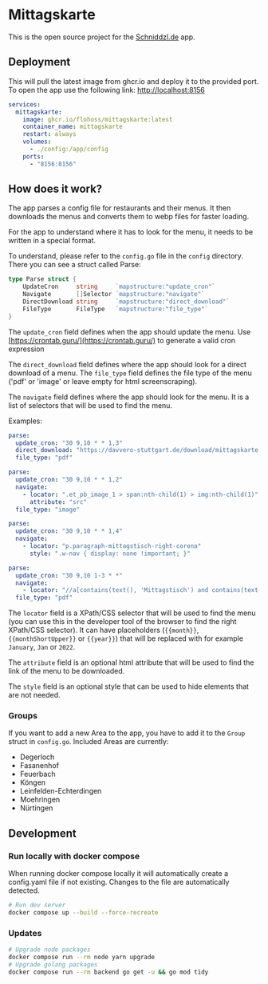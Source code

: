# Mittagskarte

This is the open source project for the [Schniddzl.de](https://schniddzl.de) app.

## Deployment

This will pull the latest image from ghcr.io and deploy it to the provided port.
To open the app use the following link: [http://localhost:8156](http://localhost:8156)

```yaml
services:
  mittagskarte:
    image: ghcr.io/flohoss/mittagskarte:latest
    container_name: mittagskarte
    restart: always
    volumes:
      - ./config:/app/config
    ports:
      - "8156:8156"
```

## How does it work?

The app parses a config file for restaurants and their menus.
It then downloads the menus and converts them to webp files for faster loading.

For the app to understand where it has to look for the menu, it needs to be written in a special format.

To understand, please refer to the `config.go` file in the `config` directory.
There you can see a struct called Parse:

```go
type Parse struct {
	UpdateCron     string     `mapstructure:"update_cron"`
	Navigate       []Selector `mapstructure:"navigate"`
	DirectDownload string     `mapstructure:"direct_download"`
	FileType       FileType   `mapstructure:"file_type"`
}
```

The `update_cron` field defines when the app should update the menu.
Use [https://crontab.guru/](https://crontab.guru/) to generate a valid cron expression

The `direct_download` field defines where the app should look for a direct download of a menu.
The `file_type` field defines the file type of the menu ('pdf' or 'image' or leave empty for html screenscraping).

The `navigate` field defines where the app should look for the menu.
It is a list of selectors that will be used to find the menu.

Examples:

```yaml
parse:
  update_cron: "30 9,10 * * 1,3"
  direct_download: "https://davvero-stuttgart.de/download/mittagskarte.pdf"
  file_type: "pdf"
```

```yaml
parse:
  update_cron: "30 9,10 * * 1,2"
  navigate:
    - locator: ".et_pb_image_1 > span:nth-child(1) > img:nth-child(1)"
      attribute: "src"
  file_type: "image"
```

```yaml
parse:
  update_cron: "30 9,10 * * 1,4"
  navigate:
    - locator: "p.paragraph-mittagstisch-right-corona"
      style: ".w-nav { display: none !important; }"
```

```yaml
parse:
  update_cron: "30 9,10 1-3 * *"
  navigate:
    - locator: "//a[contains(text(), 'Mittagstisch') and contains(text(), '{{monthShortUpper}}')]"
  file_type: "pdf"
```

The `locator` field is a XPath/CSS selector that will be used to find the menu (you can use this in the developer tool of the browser to find the right XPath/CSS selector).
It can have placeholders (`{{month}}`, `{{monthShortUpper}}` or `{{year}}`) that will be replaced with for example `January`, `Jan` or `2022`.

The `attribute` field is an optional html attribute that will be used to find the link of the menu to be downloaded.

The `style` field is an optional style that can be used to hide elements that are not needed.

### Groups

If you want to add a new Area to the app, you have to add it to the `Group` struct in `config.go`.
Included Areas are currently:

- Degerloch
- Fasanenhof
- Feuerbach
- Köngen
- Leinfelden-Echterdingen
- Moehringen
- Nürtingen

## Development

### Run locally with docker compose

When running docker compose locally it will automatically create a config.yaml file if not existing.
Changes to the file are automatically detected.

```bash
# Run dev server
docker compose up --build --force-recreate
```

### Updates

```bash
# Upgrade node packages
docker compose run --rm node yarn upgrade
# Upgrade golang packages
docker compose run --rm backend go get -u && go mod tidy
```
